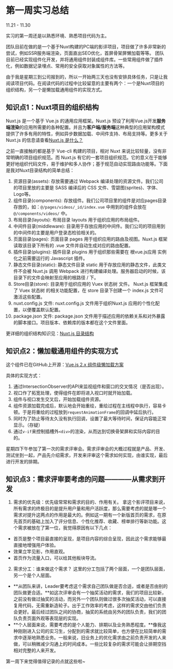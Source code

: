 # 第一周实习总结
11.21 - 11.30

实习的第一周还是以熟悉环境、熟悉项目代码为主。

团队目前在做的是一个基于Nuxt构建的PC端的影评项目，项目做了许多非常新的尝试，例如SSR服务端渲染，页面直出SEO优化，首屏骨架屏懒加载等等。
团队目前已经实现组件化开发，并将通用组件封装成组件库。一些常用组件做了插件化，例如数据记录埋点、常用的安全获取对象属性的方法等。

由于我是星期三到公司报到的，所以一开始两三天也没有安排具体任务，只是让我阅读项目代码。在阅读代码的过程中比较留意的主要有两个：一个是Nuxt项目的组织结构，另一个是懒加载通用组件的实现方式。

## 知识点1：Nuxt项目的组织结构
Nuxt.js 是一个基于 Vue.js 的通用应用框架。Nuxt.js 预设了利用Vue.js开发**服务端渲染**的应用所需要的各种配置。并且为**客户端/服务端**这种典型的应用架构模式提供了许多有用的特性，例如异步数据加载、中间件支持、布局支持等。更多关于 Nuxt.js 的信息请查看[Nuxt.js 是什么？](https://zh.nuxtjs.org/guide)

之前一直接触的都是基于 Vue-cli 构建的项目，相对 Nuxt 来说比较轻量，没有非常明确的项目组织规范。而 Nuxt.js 有它的一套项目组织规范。它的意义在于能够更好地组织代码文件，易于维护和多人协作；基于规范自动实现路由功能等。下面是我对Nuxt目录结构的简单总结：

1. 资源目录(assets): 存放需要通过 Webpack 编译处理的资源文件。我们公司的项目里放的主要是 SASS 编译后的 CSS 文件、雪碧图(sprites)、字体、Logo等。
2. 组件目录(components): 存放组件。我们公司项目里的组件是对应pages目录存放的，如：`@/pages/videos/_id/index.vue` 中用到的组件会放在 `@/components/videos/` 中。
3. 布局目录(layouts): 布局目录 layouts 用于组织应用的布局组件。
4. 中间件目录(middleware): 目录用于存放应用的中间件。我们公司的项目用到的中间件的主要是用户登录态检验相关的。
5. 页面目录(pages): 页面目录 pages 用于组织应用的路由及视图。Nuxt.js 框架读取该目录下所有的 .vue 文件并自动生成对应的路由配置。
6. 插件目录(plugins): 插件目录 plugins 用于组织那些需要在 根vue.js应用 实例化之前需要运行的 Javascript 插件。
7. 静态文件目录(static): 静态文件目录 static 用于存放应用的静态文件，此类文件不会被 Nuxt.js 调用 Webpack 进行构建编译处理。服务器启动的时候，该目录下的文件会映射至应用的根路径 / 下。
8. Store目录(store): 目录用于组织应用的 Vuex 状态树 文件。 Nuxt.js 框架集成了 Vuex 状态树 的相关功能配置，在 store 目录下创建一个 index.js 文件可激活这些配置。
9. nuxt.config.js 文件: nuxt.config.js 文件用于组织Nuxt.js 应用的个性化配置，以便覆盖默认配置。
10. package.json 文件: package.json 文件用于描述应用的依赖关系和对外暴露的脚本接口。项目版本、依赖库的版本都在这个文件里面。

更详细的组织结构知识见：[Nuxt.js 目录结构](https://zh.nuxtjs.org/guide/directory-structure)

## 知识点2：懒加载通用组件的实现方式

这个组件已在GitHub上开源：[Vue.js 2.x 组件级懒加载方案](https://github.com/xunleif2e/vue-lazy-component)

具体的实现方式：
1. 通过IntersectionObserver的API来监视组件和窗口的交叉情况（是否出现）。
2. 视口作了拓宽处理，使得组件在即将进入视口时就开始加载。
3. 组件与视口发生交叉后，开始加载组件资源。
4. 组件资源加载完成后，默认地会开始重绘，重绘过程在主线程中执行，容易卡顿。于是将重绘的过程放到`requestAnimationFrame`的回调中延后执行。
5. 同时为了防止等待太久没有执行回调，设置了最大等待时间，保证内容能正常显示。（存疑）
6. 通过`v-if`来控制插槽外`<div>`的渲染，从而达到切换骨架屏和实际内容的目的。


星期四下午参加了第一次的需求评审会。需求评审会的大概过程就是产品、开发、测试坐到一起，产品先介绍需求，开发来评审这个需求如何实现，由谁实现，最后进行开发的排期。

## 知识点3：需求评审要考虑的问题————从需求到开发

1. 需求的优先级：优先级常常和需求的目的、作用有关。
拿这个影评项目来说，所有需求的终极目的是提升用户量和用户活跃度，那么需要考虑的就是哪一个需求对提升这两点的作用是最大的。例如这一期有一个新版首页的需求，在原先首页的基础上加入了评分信息、个性化推荐、收藏、榜单排行等新功能。这个需求被放在了第一位，我觉得原因有以下几点：
 - 首页是整个项目最直接的呈现，是项目内容的综合呈现，因此这个需求能够最直接地增强用户体验。
 - 效果立竿见影，作用直观。
 - 首页作为流量入口，可以给其他板块导流。

2. 需求分工：谁来做这个需求？
这里的分工包括了两个层面，一个是团队层面，另一个是个人层面。
 - **从团队来讲，Leader要考虑这个需求自己团队做是否合适，或者是否由别的团队做更合适。**如这次评审会有一个抽奖活动的需求，我们的项目比较新，之前没有做过抽奖的活动，而另外一个团队则做过很多次抽奖活动，可以直接复用代码，无需重新造轮子。出于工作效率的考虑，这样的需求交由他们负责会更好。最后经过团队之间的协商，抽奖的系统由另外的团队负责，我们的团队负责页面外观等表现层的实现。
 - **个人层面来说，需要考虑的是个人能力、排期以及业务熟悉程度。**像我这种刚刚进入公司的实习生，分配到的需求就比较简单，也方便在比较简单的需求中逐渐地熟悉业务。一般来说，旧业务上的优化需求由之前负责开发的人来做，可以稍微减少沟通上的时间成本。一些比较复杂的需求可能会让排期空挡相对完整的人来开发。

第一周下来觉得值得记录的点就这些啦~